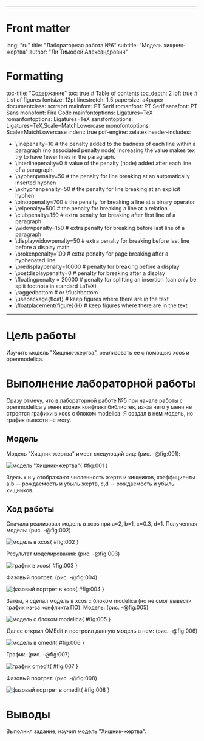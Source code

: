 ﻿
---
# Front matter
lang: "ru"
title: "Лабораторная работа №6"
subtitle: "Модель хищник-жертва"
author: "Ли Тимофей Александрович"

# Formatting
toc-title: "Содержание"
toc: true # Table of contents
toc_depth: 2
lof: true # List of figures
fontsize: 12pt
linestretch: 1.5
papersize: a4paper
documentclass: scrreprt
mainfont: PT Serif
romanfont: PT Serif
sansfont: PT Sans
monofont: Fira Code
mainfontoptions: Ligatures=TeX
romanfontoptions: Ligatures=TeX
sansfontoptions: Ligatures=TeX,Scale=MatchLowercase
monofontoptions: Scale=MatchLowercase
indent: true
pdf-engine: xelatex
header-includes:
  - \linepenalty=10 # the penalty added to the badness of each line within a paragraph (no associated penalty node) Increasing the value makes tex try to have fewer lines in the paragraph.
  - \interlinepenalty=0 # value of the penalty (node) added after each line of a paragraph.
  - \hyphenpenalty=50 # the penalty for line breaking at an automatically inserted hyphen
  - \exhyphenpenalty=50 # the penalty for line breaking at an explicit hyphen
  - \binoppenalty=700 # the penalty for breaking a line at a binary operator
  - \relpenalty=500 # the penalty for breaking a line at a relation
  - \clubpenalty=150 # extra penalty for breaking after first line of a paragraph
  - \widowpenalty=150 # extra penalty for breaking before last line of a paragraph
  - \displaywidowpenalty=50 # extra penalty for breaking before last line before a display math
  - \brokenpenalty=100 # extra penalty for page breaking after a hyphenated line
  - \predisplaypenalty=10000 # penalty for breaking before a display
  - \postdisplaypenalty=0 # penalty for breaking after a display
  - \floatingpenalty = 20000 # penalty for splitting an insertion (can only be split footnote in standard LaTeX)
  - \raggedbottom # or \flushbottom
  - \usepackage{float} # keep figures where there are in the text
  - \floatplacement{figure}{H} # keep figures where there are in the text
---

# Цель работы

Изучить модель "Хищник-жертва", реализовать ее с помощью xcos и openmodelica. 

# Выполнение лабораторной работы

Сразу отмечу, что в лабораторной работе №5 при начале работы с openmodelica у меня возник конфликт библиотек, из-за чего у меня не строятся графики в xcos с блоком modelica. Я создал в нем модель, но график вывести не могу.

## Модель

Модель "Хищник-жертва" имеет следующий вид: (рис. -@fig:001):

![модель "Хищник-жертва"](images/1.png){ #fig:001 }

Здесь x и y отображают численность жертв и хищников, коэффициенты a,b -- рождаемость и убыль жертв, c,d -- рождаемость и убыль хищников.

## Ход работы

Сначала реализовал модель в xcos при a=2, b=1, c=0.3, d=1. Полученная модель: (рис. -@fig:002)

![модель в xcos](images/2.png){ #fig:002 }

Результат моделирования: (рис. -@fig:003)

![график в xcos](images/3.png){ #fig:003 }

Фазовый портрет: (рис. -@fig:004)

![фазовый портрет в xcos](images/4.png){ #fig:004 }

Затем, я сделал модель в xcos с блоком modelica (но не смог вывести график из-за конфликта ПО). Модель: (рис. -@fig:005)

![модель с блоком modelica](images/5.png){ #fig:005 }

Далее открыл OMEdit и построил данную модель в нем: (рис. -@fig:006)

![модель в omedit](images/6.png){ #fig:006 }

График: (рис. -@fig:007)

![график omedit](images/7.png){ #fig:007 }

Фазовый портрет: (рис. -@fig:008)

![фазовый портрет в omedit](images/8.png){ #fig:008 }

# Выводы

Выполнил задание, изучил модель "Хищник-жертва".